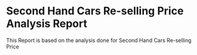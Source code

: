 # Second Hand Cars Re-selling Price Analysis Report
 This Report is based on the analysis done for Second Hand Cars Re-selling Price
